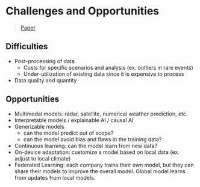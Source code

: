 
# Challenges and Opportunities

> [Paper](https://arxiv.org/pdf/2312.03014.pdf)

## Difficulties

- Post-processing of data
    - Costs for specific scenarios and analysis (ex. outliers in rare events)
    - Under-utilization of existing data since it is expensive to process
- Data quality and quantity

## Opportunities

- Multimodal models: radar, satellite, numerical weather prediction, etc.
- Interpretable models / explainable AI / causal AI
- Generizable models
    - can the model predict out of scope?
    - can the model avoid bias and flaws in the training data?
- Continuous learning: can the model learn from new data?
- On-device adaptation: customize a model based on local data (ex. adjust to local climate)
- Federated Learning: each company trains their own model, but they can share their models to improve the overall model. Global model learns from updates from local models.

